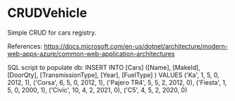 # CRUDVehicle
Simple CRUD for cars registry.

References:
https://docs.microsoft.com/en-us/dotnet/architecture/modern-web-apps-azure/common-web-application-architectures


SQL script to populate db:
INSERT INTO [Cars]
([Name], [MakeId], [DoorQty], [TransmissionType], [Year], [FuelType] ) 
    VALUES
        ('Ka', 1, 5, 0, 2012, 1),
        ('Corsa', 6, 5, 0, 2012, 1),
        ('Pajero TR4', 5, 5, 2, 2012, 0),
        ('Fiesta', 1, 5, 0, 2000, 1),
        ('Civic', 10, 4, 2, 2021, 0),
        ('C5', 4, 5, 2, 2020, 0)
